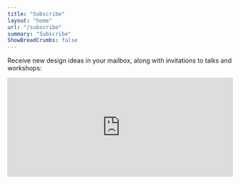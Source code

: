 ```yaml
---
title: "Subscribe"
layout: "home"
url: "/subscribe"
summary: "Subscribe"
ShowBreadCrumbs: false
---
```


Receive new design ideas in your mailbox, along with invitations to talks and workshops:

<iframe
scrolling="no"
style="width:100%!important;height:220px;border:1px #ccc solid !important"
src="https://buttondown.email/essence-of-software?as_embed=true">
</iframe>
